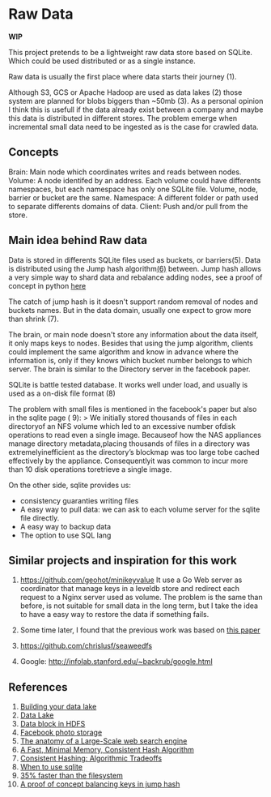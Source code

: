 # Raw Data

**WIP**

This project pretends to be a lightweight raw data store based on SQLite. Which could be used distributed or as a single instance. 

Raw data is usually the first place where data starts their journey (1). 

Although S3, GCS or Apache Hadoop are used as data lakes (2) those system are planned for blobs biggers than ~50mb (3). As a personal opinion I think this is usefull if the data already exist between a company and maybe this data is distributed in different stores. The problem emerge when incremental small data need to be ingested as is the case for crawled data.

## Concepts

Brain: Main node which coordinates writes and reads between nodes. 
Volume: A node identifed by an address. Each volume could have differents namespaces, but each namespace has only one SQLite file. Volume, node, barrier or bucket are the same. 
Namespace: A different folder or path used to separate differents domains of data. 
Client: Push and/or pull from the store. 


## Main idea behind Raw data

Data is stored in differents SQLite files used as buckets, or barriers(5). Data is distributed using the Jump hash algorithm[(6)](https://arxiv.org/pdf/1406.2294.pdf) between. Jump hash allows a very simple way to shard data and rebalance adding nodes,  see a proof of concept in python [here](https://github.com/nuxion/jump_poc)

The catch of jump hash is it doesn't support random removal of nodes and buckets names. But in the data domain, usually one expect to grow more than shrink (7). 

The brain, or main node doesn't store any information about the data itself, it only maps keys to nodes. Besides that using the jump algorithm, clients could implement the same algorithm and know in advance where the information is, only if they knows which bucket number belongs to which server. The brain is similar to the Directory server in the facebook paper. 

SQLite is battle tested database. It works well under load, and usually is used as a on-disk file format (8)

The problem with small files is mentioned in the facebook's paper but also in the sqlite page (
9): 
    > We initially stored thousands of files in each directoryof an NFS volume which led to an excessive number ofdisk operations to read even a single image.   Becauseof how the NAS appliances manage directory metadata,placing thousands of files in a directory was extremelyinefficient as the directory’s blockmap was too large tobe cached effectively by the  appliance.   Consequentlyit was common to incur more than 10 disk operations toretrieve a single image. 
    

On the other side, sqlite provides us: 
- consistency guaranties writing files
- A easy way to pull data: we can ask to each volume server for the sqlite file directly. 
- A easy way to backup data
- The option to use SQL lang



## Similar projects and inspiration for this work

1. https://github.com/geohot/minikeyvalue
It use a Go Web server as coordinator that manage keys in a leveldb store and redirect each request to a Nginx server used as volume. 
The problem is the same than before, is not suitable for small data in the long term, but I take the idea to have a easy way to restore the data if something fails. 

2. Some time later, I found that the previous work was based on [this paper](https://www.usenix.org/legacy/event/osdi10/tech/full_papers/Beaver.pdf) 

3. https://github.com/chrislusf/seaweedfs 


4. Google: http://infolab.stanford.edu/~backrub/google.html


## References

1. [Building your data lake](https://cloudblogs.microsoft.com/industry-blog/en-gb/technetuk/2020/04/09/building-your-data-lake-on-azure-data-lake-storage-gen2-part-1/)
2. [Data Lake](https://en.wikipedia.org/wiki/Data_lake) 
3. [Data block in HDFS](https://data-flair.training/blogs/data-block/)
4. [Facebook photo storage](https://www.usenix.org/legacy/event/osdi10/tech/full_papers/Beaver.pdf)
5. [The anatomy of a Large-Scale web search engine](http://infolab.stanford.edu/~backrub/google.html)
6. [A Fast, Minimal Memory, Consistent Hash Algorithm](https://arxiv.org/pdf/1406.2294.pdf)
7. [Consistent Hashing: Algorithmic Tradeoffs](https://dgryski.medium.com/consistent-hashing-algorithmic-tradeoffs-ef6b8e2fcae8)
8. [When to use sqlite](https://www.sqlite.org/whentouse.html)
9. [35% faster than the filesystem](https://www.sqlite.org/fasterthanfs.html)
10. [A proof of concept balancing keys in jump hash](https://github.com/nuxion/jump_poc)
